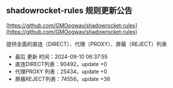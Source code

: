 ## shadowrocket-rules 规则更新公告

[https://github.com/GMOogway/shadowrocket-rules](https://github.com/GMOogway/shadowrocket-rules)

提供全面的直连（DIRECT）、代理（PROXY）、屏蔽（REJECT）列表
- 最后 更新 时间：2024-09-10 06:37:55
- 直连DIRECT列表：90492，update +0
- 代理PROXY 列表：25434，update +0
- 屏蔽REJECT列表：74556，update +36